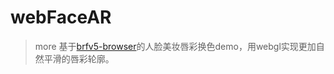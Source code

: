 # webFaceAR
> more
> 基于[brfv5-browser](https://github.com/Tastenkunst/brfv5-browser)的人脸美妆唇彩换色demo，用webgl实现更加自然平滑的唇彩轮廓。
